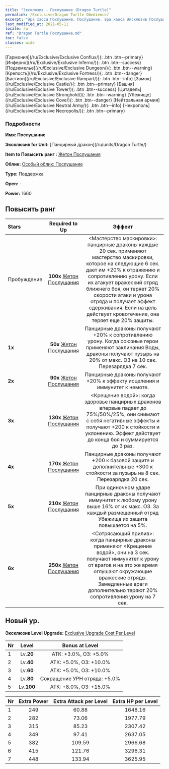 ```yaml
---
title: "Эксклюзив - Послушание (Dragon Turtle)"
permalink: /Exclusive/Dragon Turtle Obedience/
excerpt: "Эра хаоса Послушание. Послушание. Эра хаоса Эксклюзив Послушание. Панцирный дракон Эксклюзив."
last_modified_at: 2021-05-11
locale: ru
ref: "Dragon Turtle Послушание.md"
toc: false
classes: wide
---
```

 [Гармония](/ru/Exclusive/Exclusive Conflux/){: .btn .btn--primary} [Инферно](/ru/Exclusive/Exclusive Inferno/){: .btn .btn--success} [Подземелье](/ru/Exclusive/Exclusive Dungeon/){: .btn .btn--warning} [Крепость](/ru/Exclusive/Exclusive Fortress/){: .btn .btn--danger} [Бастион](/ru/Exclusive/Exclusive Rampart/){: .btn .btn--info} [Замок](/ru/Exclusive/Exclusive Castle/){: .btn .btn--primary} [Башня](/ru/Exclusive/Exclusive Tower/){: .btn .btn--success} [Цитадель](/ru/Exclusive/Exclusive Stronghold/){: .btn .btn--warning} [Убежище](/ru/Exclusive/Exclusive Cove/){: .btn .btn--danger} [Нейтральная армия](/ru/Exclusive/Exclusive Neutral Army/){: .btn .btn--info} [Некрополь](/ru/Exclusive/Exclusive Necropolis/){: .btn .btn--primary} 

### Подробности
 **Имя: Послушание** 

 **Эксклюзив for Unit:** [Панцирный дракон](/ru/units/Dragon Turtle/) 

 **Item to Повысить ранг :** [Жетон Послушания](/ItemsRU/con_1005/)

 **Облик:** [Особый облик: Послушание](/ItemsRU/con_673/)

 **Type:** Поддержка

 **Open:** -

 **Power:** 1660

## Повысить ранг 

  |     Stars    |  Required to Up | Эффект |
  |:-------------|:---------------:|:---------------:|
  |  Пробуждение  | **100x** [Жетон Послушания](/ItemsRU/con_1005/) | <Мастерство маскировки>: панцирные драконы каждые 20 сек. применяют мастерство маскировки, которое на следующие 6 сек. дает им +20% к отражению и сопротивлению урону. Если их атакует вражеский отряд ближнего боя, он теряет 20% скорости атаки и урона отряда и получает эффект сдерживания. Если на цель действует кровотечение, она теряет еще 20% защиты. |
  | **1x** <i class="fas fa-star"/> | **50x** [Жетон Послушания](/ItemsRU/con_1005/) | Панцирные драконы получают +20% к сопротивлению урону. Когда союзные герои применяют заклинания Воды, драконы получают пузырь на 20% от макс. ОЗ на 10 сек. Перезарядка 7 сек. |
  | **2x** <i class="fas fa-star"/> | **90x** [Жетон Послушания](/ItemsRU/con_1005/) | Панцирные драконы получают +20% к эффекту исцеления и иммунитет к немоте. |
  | **3x** <i class="fas fa-star"/> | **130x** [Жетон Послушания](/ItemsRU/con_1005/) | <Крещение водой>: когда здоровье панцирных драконов впервые падает до 75%/50%/25%, они снимают с себя негативные эффекты и получают +200 к стойкости и уклонению. Эффект действует до конца боя и суммируется до 3 раз. |
  | **4x** <i class="fas fa-star"/> | **170x** [Жетон Послушания](/ItemsRU/con_1005/) | Панцирные драконы получают +200 к базовой защите и дополнительные +300 к стойкости за пузырь на 8 сек. Перезарядка 20 сек. |
  | **5x** <i class="fas fa-star"/> | **210x** [Жетон Послушания](/ItemsRU/con_1005/) | При одиночном ударе панцирные драконы получают иммунитет к любому урону выше 16% от их макс. ОЗ. За каждый размещенный отряд Убежища их защита повышается на 5%. |
  | **6x** <i class="fas fa-star"/> | **250x** [Жетон Послушания](/ItemsRU/con_1005/) | <Сотрясающий прилив>: когда панцирные драконы применяют <Крещение водой>, они на 3 сек. получают иммунитет к урону от врагов и на это же время оглушают окружающие вражеские отряды. Замедленные враги дополнительно теряют 20% сопротивления урону на 7 сек. |


## Новый ур.
 **Эксклюзив Level Upgrade:** [Exclusive Upgrade Cost Per Level](/Exclusive/ExclusiveUpgradeCostPerLevel/)

  |  Nr  |   Level  | Bonus at Level |
  |:-----|:--------:|:--------------:|
  | 1 | Lv.**20** | АТК: +3.0%, ОЗ: +5.0% |
  | 2 | Lv.**40** | АТК: +5.0%, ОЗ: +10.0% |
  | 3 | Lv.**60** | АТК: +5.0%, ОЗ: +10.0% |
  | 4 | Lv.**80** | Сокращение УРН отряда: +5.0% |
  | 5 | Lv.**100** | АТК: +8.0%, ОЗ: +15.0% |


  |  Nr  |  Extra Power | Extra Attack per Level | Extra HP per Level |
  |:-----|:--------:|:--------:|:--------:|
  | 1 | 249 | 60.88 | 1648.16 |
  | 2 | 282 | 73.06 | 1977.79 |
  | 3 | 315 | 85.23 | 2307.42 |
  | 4 | 349 | 97.41 | 2637.05 |
  | 5 | 382 | 109.59 | 2966.68 |
  | 6 | 415 | 121.76 | 3296.31 |
  | 7 | 448 | 133.94 | 3625.95 |


